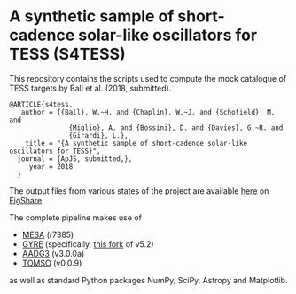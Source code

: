 # A synthetic sample of short-cadence solar-like oscillators for TESS (S4TESS)

This repository contains the scripts used to compute the mock
catalogue of TESS targets by Ball et al. (2018, submitted).

    @ARTICLE{s4tess,
       author = {{Ball}, W.~H. and {Chaplin}, W.~J. and {Schofield}, M. and
                   {Miglio}, A. and {Bossini}, D. and {Davies}, G.~R. and
                   {Girardi}, L.},
        title = "{A synthetic sample of short-cadence solar-like oscillators for TESS}",
      journal = {ApJS, submitted,},
         year = 2018
      }

The output
files from various states of the project are available
[here](https://figshare.com/account/home#/projects/38093) on
[FigShare](https://figshare.com).

The complete pipeline makes use of

* [MESA](http://mesa.sourceforge.net) (r7385)
* [GYRE](https://bitbucket.org/rhdtownsend/gyre/wiki/Home)
(specifically, [this fork](https://bitbucket.org/warrickball/gyre/commits/b24514643680e7b5c16a564cbe4bb16178e0610f?at=Edbeta_dx)
of v5.2)
* [AADG3](https://warrickball.github.io/AADG3) (v3.0.0a)
* [TOMSO](https://tomso.readthedocs.io) (v0.0.9)

as well as standard Python packages NumPy, SciPy, Astropy and
Matplotlib.
